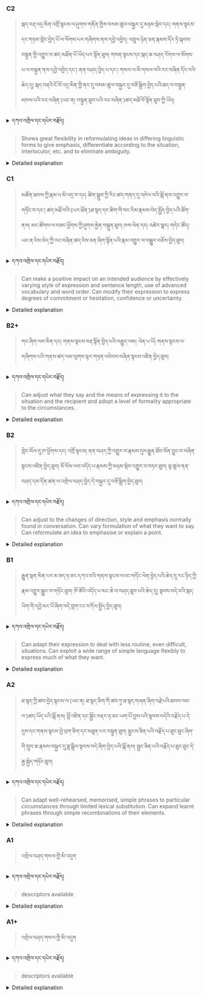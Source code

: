 ### C2
<!-- panels:start -->
<!-- div:left-panel -->

> སྐད་བརྡ་འདྲ་མིན་འགྲོ་སྟངས་ལ་ཤུགས་གནོན་གྱིས་བསམ་ཚུལ་བསྐྱར་དུ་མཉམ་སྡེབ་དང། གནས་སྟངས་དང་གཏམ་གླེང་བྱེད་པོ་ལ་སོགས་པར་གཞིགས་ནས་དབྱེ་འབྱེད། འཁྲུལ་ཉེན་ཅན་རྣམས་དོར་ཏེ་སྐབས་བསྟུན་གྱི་འགྱུར་བ་ཚད་མཐོན་པོ་ཡོད་པར་སྟོན་ཐུབ། གསན་སྟངས་དང་སྐད་ཆ་བཤད་རོགས་ལ་སོགས་པ་ལ་བསྟུན་ནས་དབྱེ་འབྱེད་དང་། ནན་བཤད་བྱེད་པ་དང་། གསལ་ལ་མི་གསལ་བའི་རང་བཞིན་དོར་བའི་ཆེད་དུ། སྐད་བརྡའི་ངོ་བོ་འདྲ་མིན་གྱི་ནང་དུ་བསམ་ཚུལ་བསྐྱར་དུ་བཟོ་སྒྲིག་བྱེད་པའི་ཐད་ལ་བསྟུན་མཁས་པའི་རང་བཞིན་(ཡང་ན། བསྟུན་ཐུབ་པའི་རང་བཞིན་)ཚད་མཐོ་བོ་སྟོན་ཐུབ་ཀྱི་ཡོད།



<details>
  <summary>དཀའ་འགྲེལ་དང་དཔེར་བརྗོད།</summary>

བདག་གིས་དེ་ལྷག་ཏུ་སྟབས་བདེའི་ཆ་ཤས་སུ་དབྱེ་རུ་བཅུག་པ་སྟེ།

1.སྐད་ཆ་དྭངས་ཤིང་གསལ་བ་སྟེ། འདིས་ཁྱོད་ཀྱིས་གོ་བདེ་ཤེས་སླ་བའི་ཐབས་ལ་བརྟེན་ནས་བཤད་ཆོག་པ་དང་འབྲི་ཆོག་པ་མཚོན་ ཁྱེད་ཀྱིས་དོན་སྙིང་ལྡན་པའི་ཚིག་བཀོལ་ནས་ཉན་མཁན་དང་ཀློག་པ་པོ་རྣམས་ལ་མཚོན་ན་རྙོག་འཛིང་ཆེན་པོ་མེད།
དཔེ་མཚོན་འདི་ལྟར། "དེ་རིང་གི་ནམ་མཁའ་ཧ་ཅང་སྔོ་"ཞེས་པ་ནི་སྟབས་བདེ་ཞིང་གསལ་བའི་ཚིག་གྲུབ་ཤིག་རེད།
</details>


<!-- div:right-panel -->

> Shows great flexibility in reformulating ideas in differing linguistic forms to give emphasis, differentiate according to the situation, interlocutor, etc. and to eliminate ambiguity.



<details>

  <summary>Detailed explanation</summary>

This means that the person:

Shows great flexibility in reformulating ideas: They are highly adaptable in expressing their thoughts or ideas using different linguistic forms.</br>
Gives emphasis and differentiation according to the situation, interlocutor, etc.: They can adjust their language use to provide emphasis or differentiation based on factors such as the specific situation, the person they are communicating with, and other relevant factors.</br>
Eliminates ambiguity: They are skilled at rephrasing or restructuring their language to remove any ambiguity or uncertainty in their communication.

In summary, this descriptor suggests that the individual possesses a high level of linguistic flexibility. They can skillfully reframe or reformulate their ideas using various linguistic forms to add emphasis, differentiate their message based on the situation or interlocutor, and eliminate any potential ambiguity. Their ability to adjust their language use allows them to communicate with precision and clarity.

</details>

<!-- panels:end -->


### C1
<!-- panels:start -->
<!-- div:left-panel -->

> མཚོན་ཐབས་ཀྱི་རྣམ་པ་མི་འདྲ་བ་དང། ཚིག་སྒྲུབ་ཀྱི་རིང་ཚད་གནད་དུ་འཁེལ་བའི་སྒོ་ནས་འགྱུར་བ་གཏོང་བ་དང་། ཚད་མཐོ་བའི་(ཡར་ཐོན་)ཐ་སྙད་དང་ཚིག་གི་བང་རིམ་རྣམས་བེད་སྤྱོད་བྱེད་པའི་ཐོག་ནས། མང་ཚོགས་ལ་བཟང་ཕྱོགས་ཀྱི་ཤུགས་རྐྱེན་བསྐྲུན་ཐུབ།
ཁས་ལེན་དང། འཚེར་སྣང། གདེང་ཚོད། ཡང་ན་ངེས་མེད་ཀྱི་རང་བཞིན་ཚད་ངེས་ཅན་ཞིག་སྟོན་པའི་རྣམ་འགྱུར་ལ་བསྒྱུར་བཅོས་བྱེད་ཐུབ།


<details>
  <summary>དཀའ་འགྲེལ་དང་དཔེར་བརྗོད།</summary>

བདག་གིས་དེ་ལྷག་ཏུ་སྟབས་བདེའི་ཆ་ཤས་སུ་དབྱེ་རུ་བཅུག་པ་སྟེ།

1.སྐད་ཆ་དྭངས་ཤིང་གསལ་བ་སྟེ། འདིས་ཁྱོད་ཀྱིས་གོ་བདེ་ཤེས་སླ་བའི་ཐབས་ལ་བརྟེན་ནས་བཤད་ཆོག་པ་དང་འབྲི་ཆོག་པ་མཚོན་ ཁྱེད་ཀྱིས་དོན་སྙིང་ལྡན་པའི་ཚིག་བཀོལ་ནས་ཉན་མཁན་དང་ཀློག་པ་པོ་རྣམས་ལ་མཚོན་ན་རྙོག་འཛིང་ཆེན་པོ་མེད།
དཔེ་མཚོན་འདི་ལྟར། "དེ་རིང་གི་ནམ་མཁའ་ཧ་ཅང་སྔོ་"ཞེས་པ་ནི་སྟབས་བདེ་ཞིང་གསལ་བའི་ཚིག་གྲུབ་ཤིག་རེད།
</details>

<!-- div:right-panel -->

> Can make a positive impact on an intended audience by effectively varying style of expression and sentence length, use of advanced vocabulary and word order.
Can modify their expression to express degrees of commitment or hesitation, confidence or uncertainty.



<details>

  <summary>Detailed explanation</summary>

This means that the person:

Can make a positive impact on an intended audience: They have the ability to leave a favorable impression on the audience they are addressing.</br>
Effectively varies the style of expression and sentence length: They can adapt their writing or speaking style by using different forms of expression and varying the length of their sentences.</br>
Uses advanced vocabulary and word order: They are capable of employing more sophisticated vocabulary and arranging words in an order that enhances their communication.</br>
Can modify their expression to express degrees of commitment or hesitation, confidence or uncertainty: They can adjust their language use to convey varying levels of certainty, confidence, or hesitancy, depending on the situation or their intended message.

In summary, this descriptor suggests that the individual has the skill to make a positive impact on their intended audience. They achieve this by effectively varying their style of expression, sentence length, and utilizing advanced vocabulary and word order. Additionally, they have the ability to modify their expression to convey degrees of commitment, hesitation, confidence, or uncertainty as needed, enhancing their communication and making it more nuanced.

</details>

<!-- panels:end -->



### B2+
<!-- panels:start -->
<!-- div:left-panel -->

> གང་ཞིག་ལབ་མིན་དང། གནས་སྟངས་བརྡ་སྟོན་བྱེད་པའི་བརྒྱུད་ལམ། ལེན་པ་པོ། གནས་སྟངས་ལ་གཞིགས་པའི་གནས་ཚད་ལམ་ལུགས་ལྟར་གཏན་འབེབས་བཞིན་སྟངས་འཛིན་བྱེད་ཐུབ།


<details>
  <summary>དཀའ་འགྲེལ་དང་དཔེར་བརྗོད།</summary>

བདག་གིས་དེ་ལྷག་ཏུ་སྟབས་བདེའི་ཆ་ཤས་སུ་དབྱེ་རུ་བཅུག་པ་སྟེ།

1.སྐད་ཆ་དྭངས་ཤིང་གསལ་བ་སྟེ། འདིས་ཁྱོད་ཀྱིས་གོ་བདེ་ཤེས་སླ་བའི་ཐབས་ལ་བརྟེན་ནས་བཤད་ཆོག་པ་དང་འབྲི་ཆོག་པ་མཚོན་ ཁྱེད་ཀྱིས་དོན་སྙིང་ལྡན་པའི་ཚིག་བཀོལ་ནས་ཉན་མཁན་དང་ཀློག་པ་པོ་རྣམས་ལ་མཚོན་ན་རྙོག་འཛིང་ཆེན་པོ་མེད།
དཔེ་མཚོན་འདི་ལྟར། "དེ་རིང་གི་ནམ་མཁའ་ཧ་ཅང་སྔོ་"ཞེས་པ་ནི་སྟབས་བདེ་ཞིང་གསལ་བའི་ཚིག་གྲུབ་ཤིག་རེད།
</details>


<!-- div:right-panel -->

> Can adjust what they say and the means of expressing it to the situation and the recipient and adopt a level of formality appropriate to the circumstances.


<details>

  <summary>Detailed explanation</summary>

This means that the person:

Can adjust what they say: They have the ability to adapt their message or content based on the specific situation or context.
Can adjust the means of expressing it: They can modify their language use or choose different linguistic forms to effectively convey their message.</br>
Can adapt to the situation and the recipient: They can tailor their communication style and language to suit the specific situation and the person they are communicating with.</br>
Can adopt a level of formality appropriate to the circumstances: They have the skill to match the appropriate level of formality in their language use based on the given circumstances or context.

In summary, this descriptor suggests that the individual is capable of adjusting both their message and how they express it to fit the situation and the intended recipient. They can adapt their communication style, language choice, and level of formality to effectively convey their message in a way that is suitable and appropriate for the specific context or circumstances.

</details>

<!-- panels:end -->



### B2
<!-- panels:start -->
<!-- div:left-panel -->

> གླེང་མོལ་དུ་ཁ་ཕྱོགས་དང། འགྲོ་སྟངས། ནན་བཤད་ཀྱི་འགྱུར་བ་རྣམས་དུས་རྒྱུན་ཐོབ་སོན་བྱུང་བ་བཞིན་སྟངས་འཛིན་བྱེད་ཐུབ། 
སོ་སོས་ལབ་འདོད་པ་རྣམས་ཀྱི་མཉམ་སྡེབ་འགྱུར་བ་བཏང་ཐུབ།
ལྟ་ཚུལ་ནན་བཤད་དམ་དོན་ཚན་ལ་འགྲེལ་བཤད་བྱེད་དེ་བསྐྱར་དུ་བཟོ་སྒྲིག་བྱེད་ཐུབ།

<details>
  <summary>དཀའ་འགྲེལ་དང་དཔེར་བརྗོད།</summary>

བདག་གིས་དེ་ལྷག་ཏུ་སྟབས་བདེའི་ཆ་ཤས་སུ་དབྱེ་རུ་བཅུག་པ་སྟེ།

1.སྐད་ཆ་དྭངས་ཤིང་གསལ་བ་སྟེ། འདིས་ཁྱོད་ཀྱིས་གོ་བདེ་ཤེས་སླ་བའི་ཐབས་ལ་བརྟེན་ནས་བཤད་ཆོག་པ་དང་འབྲི་ཆོག་པ་མཚོན་ ཁྱེད་ཀྱིས་དོན་སྙིང་ལྡན་པའི་ཚིག་བཀོལ་ནས་ཉན་མཁན་དང་ཀློག་པ་པོ་རྣམས་ལ་མཚོན་ན་རྙོག་འཛིང་ཆེན་པོ་མེད།
དཔེ་མཚོན་འདི་ལྟར། "དེ་རིང་གི་ནམ་མཁའ་ཧ་ཅང་སྔོ་"ཞེས་པ་ནི་སྟབས་བདེ་ཞིང་གསལ་བའི་ཚིག་གྲུབ་ཤིག་རེད།
</details>


<!-- div:right-panel -->

> Can adjust to the changes of direction, style and emphasis normally found in conversation.
Can vary formulation of what they want to say.
Can reformulate an idea to emphasise or explain a point.


<details>

  <summary>Detailed explanation</summary>

This means that the person:

Can adjust to changes of direction, style, and emphasis in conversation: They are able to adapt and respond effectively to shifts or changes in the direction, style, or emphasis of a conversation.
Can vary the formulation of what they want to say: They have the ability to use different wordings or expressions to convey their intended message, providing variation and flexibility in their communication.</br>
Can reformulate an idea to emphasize or explain a point: They can modify or rephrase their ideas in order to place emphasis on a particular point or to provide further explanation or clarification.

In summary, this descriptor suggests that the individual is skilled at adapting to the natural changes that occur in conversation, such as shifts in direction, style, and emphasis. They can vary their language formulation, allowing for flexibility in expressing their thoughts or ideas. Additionally, they are capable of reformulating their ideas to place emphasis on specific points or to provide clearer explanations when needed. These skills contribute to their effective communication and engagement in conversations.

</details>

<!-- panels:end -->



### B1
<!-- panels:start -->
<!-- div:left-panel -->

> རྒྱུན་ལྡན་མིན་པར་མ་ཟད་ཧ་ཅང་དཀའ་བའི་གནས་སྟངས་ལའང་གདོང་ལེན་བྱེད་པའི་ཆེད་དུ་རང་ཉིད་ཀྱི་རྣམ་འགྱུར་སྒྱུར་བ་གཏོང་ཐུབ།
ཁོ་ཚོའི་འདོད་པ་མང་ཆེ་བ་བཤད་ཐུབ་པའི་ཆེད་དུ། སྟབས་བདེ་བའི་སྐད་ཡིག་གི་དབྱེ་མང་པོ་ཞིག་བདེ་བླག་ངང་བཀོལ་སྤྱོད་བྱེད་ཐུབ།

<details>
  <summary>དཀའ་འགྲེལ་དང་དཔེར་བརྗོད།</summary>

བདག་གིས་དེ་ལྷག་ཏུ་སྟབས་བདེའི་ཆ་ཤས་སུ་དབྱེ་རུ་བཅུག་པ་སྟེ།

1.སྐད་ཆ་དྭངས་ཤིང་གསལ་བ་སྟེ། འདིས་ཁྱོད་ཀྱིས་གོ་བདེ་ཤེས་སླ་བའི་ཐབས་ལ་བརྟེན་ནས་བཤད་ཆོག་པ་དང་འབྲི་ཆོག་པ་མཚོན་ ཁྱེད་ཀྱིས་དོན་སྙིང་ལྡན་པའི་ཚིག་བཀོལ་ནས་ཉན་མཁན་དང་ཀློག་པ་པོ་རྣམས་ལ་མཚོན་ན་རྙོག་འཛིང་ཆེན་པོ་མེད།
དཔེ་མཚོན་འདི་ལྟར། "དེ་རིང་གི་ནམ་མཁའ་ཧ་ཅང་སྔོ་"ཞེས་པ་ནི་སྟབས་བདེ་ཞིང་གསལ་བའི་ཚིག་གྲུབ་ཤིག་རེད།
</details>

<!-- div:right-panel -->

> Can adapt their expression to deal with less routine, even difficult, situations.
Can exploit a wide range of simple language flexibly to express much of what they want.



<details>

  <summary>Detailed explanation</summary>

This means that the person:

Can adapt their expression to deal with less routine, even difficult, situations: They have the ability to adjust their language use and expression to handle situations that are not routine or may be challenging. They can effectively communicate even in complex or less familiar contexts.</br>
Can exploit a wide range of simple language flexibly: They can use a broad variety of simple language expressions in a flexible manner. They are able to employ different phrases, vocabulary, and structures to convey a wide range of meanings and ideas.</br>
Can express much of what they want: They have the capability to articulate and communicate a significant portion of their thoughts, needs, and desires using the available range of simple language expressions.

In summary, this descriptor suggests that the individual possesses the skills to adapt their expression to handle less routine or difficult situations. They can effectively communicate even in complex contexts. They have a wide range of simple language at their disposal, which they can use flexibly to express a variety of thoughts and ideas. While their language may be simple, they are able to convey a significant portion of what they want to express.

</details>

<!-- panels:end -->

### A2
<!-- panels:start -->
<!-- div:left-panel -->

> ཐ་སྙད་ཀྱི་ཚབ་བྱེད་སྟངས་ལ་(ཡང་ན། ཐ་སྙད་ཅིག་གི་ཚབ་ཏུ་ཐ་སྙད་གཞན་ཞིག་བརྗེ་པའི་ཐབས་ལམ་ལ་)ཚད་ཡོད་པའི་སྒོ་ནས། བློ་འཛིན་དང་སྦྱོང་བརྡར་ཧ་ཅང་ཡག་པོ་བྱས་པའི་སྟབས་བདེའི་བརྗོད་པ་དེ་དུས་དང་གནས་སྟངས་བྱེ་བྲག་ཅིག་དང་མཐུན་པར་བསྟུན་ཐུབ། 
སྦྱངས་ཟིན་པའི་བརྗོད་པ་ཐུང་ཐུང་ཞིག་གི་གྲུབ་ཆ་རྣམས་བསྐྱར་དུ་ཟླ་སྒྲིལ་སྟབས་བདེ་ཞིག་བྱེད་པའི་སྒོ་ནས། སྦྱང་ཟིན་པའི་བརྗོད་པ་ཐུང་ཐུང་དེ་རྒྱ་སྐྱེད་གཏོང་ཐུབ། 


<details>
  <summary>དཀའ་འགྲེལ་དང་དཔེར་བརྗོད།</summary>

བདག་གིས་དེ་ལྷག་ཏུ་སྟབས་བདེའི་ཆ་ཤས་སུ་དབྱེ་རུ་བཅུག་པ་སྟེ།

1.སྐད་ཆ་དྭངས་ཤིང་གསལ་བ་སྟེ། འདིས་ཁྱོད་ཀྱིས་གོ་བདེ་ཤེས་སླ་བའི་ཐབས་ལ་བརྟེན་ནས་བཤད་ཆོག་པ་དང་འབྲི་ཆོག་པ་མཚོན་ ཁྱེད་ཀྱིས་དོན་སྙིང་ལྡན་པའི་ཚིག་བཀོལ་ནས་ཉན་མཁན་དང་ཀློག་པ་པོ་རྣམས་ལ་མཚོན་ན་རྙོག་འཛིང་ཆེན་པོ་མེད།
དཔེ་མཚོན་འདི་ལྟར། "དེ་རིང་གི་ནམ་མཁའ་ཧ་ཅང་སྔོ་"ཞེས་པ་ནི་སྟབས་བདེ་ཞིང་གསལ་བའི་ཚིག་གྲུབ་ཤིག་རེད།
</details>

<!-- div:right-panel -->

> Can adapt well-rehearsed, memorised, simple phrases to particular circumstances through limited lexical substitution.
Can expand learnt phrases through simple recombinations of their elements.

<details>

  <summary>Detailed explanation</summary>

This means that the person:

Can adapt well-rehearsed, memorized, simple phrases: They have the ability to modify and adjust phrases that they have practiced and memorized to fit specific circumstances. They can make limited changes to the vocabulary or words used within those phrases.</br>
Limited lexical substitution: They can substitute or replace a few words within the memorized phrases to make them more suitable or relevant to a particular situation.</br>
Can expand learned phrases: They are capable of extending or expanding the phrases they have learned by recombining different elements of those phrases.</br>
Simple recombinations of elements: They can rearrange or combine different parts of learned phrases in a straightforward manner to create new variations.

In summary, this descriptor suggests that the individual can adapt and modify well-rehearsed and memorized phrases to suit specific circumstances. They can make limited changes to the vocabulary or words used within those phrases. Additionally, they are able to expand their learned phrases by recombining their elements in simple and straightforward ways. These skills allow them to communicate with some flexibility and customization, even if their language use is primarily based on memorized phrases.

</details>

<!-- panels:end -->





### A1
<!-- panels:start -->
<!-- div:left-panel -->

> འགྲེལ་བཤད་གསལ་གྱི་མི་འདུག
<details>
  <summary>དཀའ་འགྲེལ་དང་དཔེར་བརྗོད།</summary>

བདག་གིས་དེ་ལྷག་ཏུ་སྟབས་བདེའི་ཆ་ཤས་སུ་དབྱེ་རུ་བཅུག་པ་སྟེ།

1.སྐད་ཆ་དྭངས་ཤིང་གསལ་བ་སྟེ། འདིས་ཁྱོད་ཀྱིས་གོ་བདེ་ཤེས་སླ་བའི་ཐབས་ལ་བརྟེན་ནས་བཤད་ཆོག་པ་དང་འབྲི་ཆོག་པ་མཚོན་ ཁྱེད་ཀྱིས་དོན་སྙིང་ལྡན་པའི་ཚིག་བཀོལ་ནས་ཉན་མཁན་དང་ཀློག་པ་པོ་རྣམས་ལ་མཚོན་ན་རྙོག་འཛིང་ཆེན་པོ་མེད།
དཔེ་མཚོན་འདི་ལྟར། "དེ་རིང་གི་ནམ་མཁའ་ཧ་ཅང་སྔོ་"ཞེས་པ་ནི་སྟབས་བདེ་ཞིང་གསལ་བའི་ཚིག་གྲུབ་ཤིག་རེད།
</details>

<!-- div:right-panel -->

> descriptors available
<details>

  <summary>Detailed explanation</summary>
...

</details>

<!-- panels:end -->



### A1+
<!-- panels:start -->
<!-- div:left-panel -->

> འགྲེལ་བཤད་གསལ་གྱི་མི་འདུག
<details>
  <summary>དཀའ་འགྲེལ་དང་དཔེར་བརྗོད།</summary>

བདག་གིས་དེ་ལྷག་ཏུ་སྟབས་བདེའི་ཆ་ཤས་སུ་དབྱེ་རུ་བཅུག་པ་སྟེ།

1.སྐད་ཆ་དྭངས་ཤིང་གསལ་བ་སྟེ། འདིས་ཁྱོད་ཀྱིས་གོ་བདེ་ཤེས་སླ་བའི་ཐབས་ལ་བརྟེན་ནས་བཤད་ཆོག་པ་དང་འབྲི་ཆོག་པ་མཚོན་ ཁྱེད་ཀྱིས་དོན་སྙིང་ལྡན་པའི་ཚིག་བཀོལ་ནས་ཉན་མཁན་དང་ཀློག་པ་པོ་རྣམས་ལ་མཚོན་ན་རྙོག་འཛིང་ཆེན་པོ་མེད།
དཔེ་མཚོན་འདི་ལྟར། "དེ་རིང་གི་ནམ་མཁའ་ཧ་ཅང་སྔོ་"ཞེས་པ་ནི་སྟབས་བདེ་ཞིང་གསལ་བའི་ཚིག་གྲུབ་ཤིག་རེད།
</details>

<!-- div:right-panel -->

> descriptors available
<details>

  <summary>Detailed explanation</summary>

...
</details>

<!-- panels:end -->
